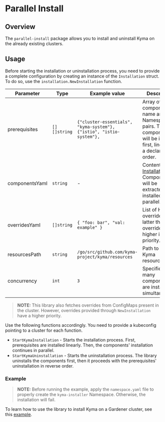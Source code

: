 # Parallel Install

## Overview

The `parallel-install` package allows you to install and uninstall Kyma on the already existing clusters.

## Usage

Before starting the installation or uninstallation process, you need to provide a complete configuration by creating an instance of the `Installation` struct. To do so, use the `installation.NewInstallation` function.

| Parameter | Type | Example value | Description |
| --- | --- | --- | --- |
| prerequisites | `[][]string` | `{"cluster-essentials", "kyma-system"}, {"istio", "istio-system"},` | Array of the component's name and Namespace pairs. These components will be installed first, linearly, in a declared order. |
| componentsYaml | `string` | - | Content of the [Installation CR](https://kyma-project.io/docs/#custom-resource-installation). Components will be extracted and installed in parallel. |
| overridesYaml | `[]string` | `{ "foo: bar", "val: example" }` | List of Helm overrides. The latter the override, the higher is its priority. |
| resourcesPath | `string` | `/go/src/github.com/kyma-project/kyma/resources` | Path to the Kyma resources. |
| concurrency | `int` | `3` | Specifies how many components are installed simultaneously. |

>**NOTE:** This library also fetches overrides from ConfigMaps present in the cluster. However, overrides provided through `NewInstallation` have a higher priority.

Use the following functions accordingly. You need to provide a kubeconfig pointing to a cluster for each function.

- `StartKymaInstallation` - Starts the installation process. First, prerequisites are installed linearly. Then, the components' installation continues in parallel.
- `StartKymaUninstallation` - Starts the uninstallation process. The library uninstalls the components first, then it proceeds with the prerequisites' uninstallation in reverse order.

### Example

> **NOTE:** Before running the example, apply the `namespace.yaml` file to properly create the `kyma-installer` Namespace. Otherwise, the installation will fail.

To learn how to use the library to install Kyma on a Gardener cluster, see this [example](../parallel-install/example/example.go).
